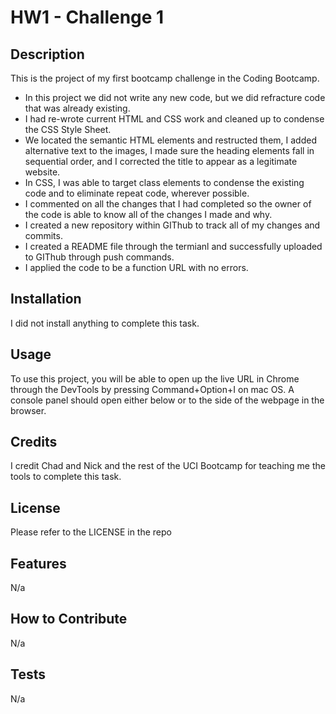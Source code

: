 # HW1 - Challenge 1

## Description

This is the project of my first bootcamp challenge in the Coding Bootcamp.

- In this project we did not write any new code, but we did refracture code that was already existing.
- I had re-wrote current HTML and CSS work and cleaned up to condense the CSS Style Sheet.
- We located the semantic HTML elements and restructed them, I added alternative text to the images, I made sure the heading elements fall in sequential order, and I corrected the title to appear as a legitimate website.
- In CSS, I was able to target class elements to condense the existing code and to eliminate repeat code, wherever possible.
- I commented on all the changes that I had completed so the owner of the code is able to know all of the changes I made and why.
- I created a new repository within GIThub to track all of my changes and commits.
- I created a README file through the termianl and successfully uploaded to GIThub through push commands.
- I applied the code to be a function URL with no errors.

## Installation

I did not install anything to complete this task.

## Usage

To use this project, you will be able to open up the live URL in Chrome through the DevTools by pressing Command+Option+I on mac OS. A console panel should open either below or to the side of the webpage in the browser. 

## Credits

I credit Chad and Nick and the rest of the UCI Bootcamp for teaching me the tools to complete this task.

## License

Please refer to the LICENSE in the repo

## Features

N/a

## How to Contribute

N/a

## Tests

N/a